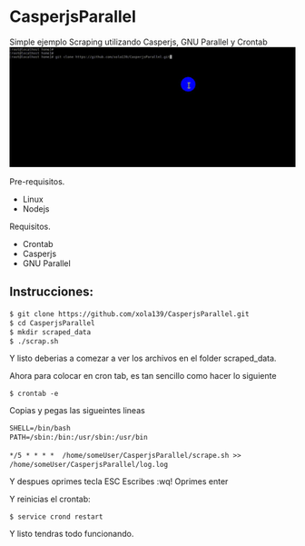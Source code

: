 # CasperjsParallel
Simple ejemplo Scraping utilizando Casperjs, GNU Parallel y Crontab
![ejemplo animado](https://github.com/xola139/CasperjsParallel/blob/master/scrap.gif)

Pre-requisitos.
- Linux
- Nodejs

Requisitos.
- Crontab
- Casperjs
- GNU Parallel



Instrucciones:
-----
```shell
$ git clone https://github.com/xola139/CasperjsParallel.git
$ cd CasperjsParallel
$ mkdir scraped_data
$ ./scrap.sh
```

Y listo deberias a comezar a ver los archivos en el folder scraped_data.


Ahora para colocar en cron tab, es tan sencillo como hacer lo siguiente


```shell
$ crontab -e
```
Copias y pegas las sigueintes lineas

```shell
SHELL=/bin/bash
PATH=/sbin:/bin:/usr/sbin:/usr/bin

*/5 * * * *  /home/someUser/CasperjsParallel/scrape.sh >> /home/someUser/CasperjsParallel/log.log
```

Y despues oprimes tecla ESC 
Escribes :wq!
Oprimes enter


Y reinicias el crontab:

```shell
$ service crond restart
```

Y listo tendras todo funcionando.

